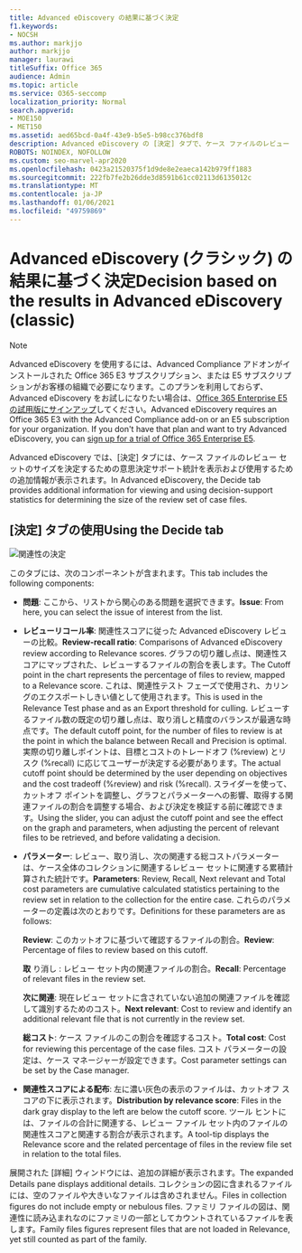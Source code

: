 ```yaml
---
title: Advanced eDiscovery の結果に基づく決定
f1.keywords:
- NOCSH
ms.author: markjjo
author: markjjo
manager: laurawi
titleSuffix: Office 365
audience: Admin
ms.topic: article
ms.service: O365-seccomp
localization_priority: Normal
search.appverid:
- MOE150
- MET150
ms.assetid: aed65bcd-0a4f-43e9-b5e5-b98cc376bdf8
description: Advanced eDiscovery の [決定] タブで、ケース ファイルのレビュー セットの正しいサイズを判断するのに役立つデータを提供する方法について説明します。
ROBOTS: NOINDEX, NOFOLLOW
ms.custom: seo-marvel-apr2020
ms.openlocfilehash: 0423a21520375f1d9de8e2eaeca142b979ff1883
ms.sourcegitcommit: 222fb7fe2b26dde3d8591b61cc02113d6135012c
ms.translationtype: MT
ms.contentlocale: ja-JP
ms.lasthandoff: 01/06/2021
ms.locfileid: "49759869"
---
```

# <a name="decision-based-on-the-results-in-advanced-ediscovery-classic"></a><span data-ttu-id="112f5-103">Advanced eDiscovery (クラシック) の結果に基づく決定</span><span class="sxs-lookup"><span data-stu-id="112f5-103">Decision based on the results in Advanced eDiscovery (classic)</span></span>

> [!NOTE]
> <span data-ttu-id="112f5-p101">Advanced eDiscovery を使用するには、Advanced Compliance アドオンがインストールされた Office 365 E3 サブスクリプション、または E5 サブスクリプションがお客様の組織で必要になります。このプランを利用しておらず、Advanced eDiscovery をお試しになりたい場合は、[Office 365 Enterprise E5 の試用版にサインアップ](https://go.microsoft.com/fwlink/p/?LinkID=698279)してください。</span><span class="sxs-lookup"><span data-stu-id="112f5-p101">Advanced eDiscovery requires an Office 365 E3 with the Advanced Compliance add-on or an E5 subscription for your organization. If you don't have that plan and want to try Advanced eDiscovery, you can [sign up for a trial of Office 365 Enterprise E5](https://go.microsoft.com/fwlink/p/?LinkID=698279).</span></span> 
  
 <span data-ttu-id="112f5-106">Advanced eDiscovery では、[決定] タブには、ケース ファイルのレビュー セットのサイズを決定するための意思決定サポート統計を表示および使用するための追加情報が表示されます。</span><span class="sxs-lookup"><span data-stu-id="112f5-106">In Advanced eDiscovery, the Decide tab provides additional information for viewing and using decision-support statistics for determining the size of the review set of case files.</span></span> 
  
## <a name="using-the-decide-tab"></a><span data-ttu-id="112f5-107">[決定] タブの使用</span><span class="sxs-lookup"><span data-stu-id="112f5-107">Using the Decide tab</span></span>

![関連性の決定](../media/f32fed89-f3b5-404a-90c7-ea25d2eb58a9.png)
  
<span data-ttu-id="112f5-109">このタブには、次のコンポーネントが含まれます。</span><span class="sxs-lookup"><span data-stu-id="112f5-109">This tab includes the following components:</span></span>
  
- <span data-ttu-id="112f5-110">**問題**: ここから、リストから関心のある問題を選択できます。</span><span class="sxs-lookup"><span data-stu-id="112f5-110">**Issue**: From here, you can select the issue of interest from the list.</span></span> 
    
- <span data-ttu-id="112f5-111">**レビューリコール率**: 関連性スコアに従った Advanced eDiscovery レビューの比較。</span><span class="sxs-lookup"><span data-stu-id="112f5-111">**Review-recall ratio**: Comparisons of Advanced eDiscovery review according to Relevance scores.</span></span> <span data-ttu-id="112f5-112">グラフの切り離し点は、関連性スコアにマップされた、レビューするファイルの割合を表します。</span><span class="sxs-lookup"><span data-stu-id="112f5-112">The Cutoff point in the chart represents the percentage of files to review, mapped to a Relevance score.</span></span> <span data-ttu-id="112f5-113">これは、関連性テスト フェーズで使用され、カリングのエクスポートしきい値として使用されます。</span><span class="sxs-lookup"><span data-stu-id="112f5-113">This is used in the Relevance Test phase and as an Export threshold for culling.</span></span> <span data-ttu-id="112f5-114">レビューするファイル数の既定の切り離し点は、取り消しと精度のバランスが最適な時点です。</span><span class="sxs-lookup"><span data-stu-id="112f5-114">The default cutoff point, for the number of files to review is at the point in which the balance between Recall and Precision is optimal.</span></span> <span data-ttu-id="112f5-115">実際の切り離しポイントは、目標とコストのトレードオフ (%review) とリスク (%recall) に応じてユーザーが決定する必要があります。</span><span class="sxs-lookup"><span data-stu-id="112f5-115">The actual cutoff point should be determined by the user depending on objectives and the cost tradeoff (%review) and risk (%recall).</span></span> <span data-ttu-id="112f5-116">スライダーを使って、カットオフ ポイントを調整し、グラフとパラメーターへの影響、取得する関連ファイルの割合を調整する場合、および決定を検証する前に確認できます。</span><span class="sxs-lookup"><span data-stu-id="112f5-116">Using the slider, you can adjust the cutoff point and see the effect on the graph and parameters, when adjusting the percent of relevant files to be retrieved, and before validating a decision.</span></span>
    
- <span data-ttu-id="112f5-117">**パラメーター**: レビュー、取り消し、次の関連する総コストパラメーターは、ケース全体のコレクションに関連するレビュー セットに関連する累積計算された統計です。</span><span class="sxs-lookup"><span data-stu-id="112f5-117">**Parameters**: Review, Recall, Next relevant and Total cost parameters are cumulative calculated statistics pertaining to the review set in relation to the collection for the entire case.</span></span> <span data-ttu-id="112f5-118">これらのパラメーターの定義は次のとおりです。</span><span class="sxs-lookup"><span data-stu-id="112f5-118">Definitions for these parameters are as follows:</span></span>
    
    <span data-ttu-id="112f5-119">**Review**: このカットオフに基づいて確認するファイルの割合。</span><span class="sxs-lookup"><span data-stu-id="112f5-119">**Review**: Percentage of files to review based on this cutoff.</span></span> 
    
    <span data-ttu-id="112f5-120">**取** り消し : レビュー セット内の関連ファイルの割合。</span><span class="sxs-lookup"><span data-stu-id="112f5-120">**Recall**: Percentage of relevant files in the review set.</span></span> 
    
    <span data-ttu-id="112f5-121">**次に関連**: 現在レビュー セットに含されていない追加の関連ファイルを確認して識別するためのコスト。</span><span class="sxs-lookup"><span data-stu-id="112f5-121">**Next relevant**: Cost to review and identify an additional relevant file that is not currently in the review set.</span></span> 
    
    <span data-ttu-id="112f5-122">**総コスト**: ケース ファイルのこの割合を確認するコスト。</span><span class="sxs-lookup"><span data-stu-id="112f5-122">**Total cost**: Cost for reviewing this percentage of the case files.</span></span> <span data-ttu-id="112f5-123">コスト パラメーターの設定は、ケース マネージャーが設定できます。</span><span class="sxs-lookup"><span data-stu-id="112f5-123">Cost parameter settings can be set by the Case manager.</span></span>
    
- <span data-ttu-id="112f5-124">**関連性スコアによる配布**: 左に濃い灰色の表示のファイルは、カットオフ スコアの下に表示されます。</span><span class="sxs-lookup"><span data-stu-id="112f5-124">**Distribution by relevance score**: Files in the dark gray display to the left are below the cutoff score.</span></span> <span data-ttu-id="112f5-125">ツール ヒントには、ファイルの合計に関連する、レビュー ファイル セット内のファイルの関連性スコアと関連する割合が表示されます。</span><span class="sxs-lookup"><span data-stu-id="112f5-125">A tool-tip displays the Relevance score and the related percentage of files in the review file set in relation to the total files.</span></span>
    
<span data-ttu-id="112f5-126">展開された [詳細] ウィンドウには、追加の詳細が表示されます。</span><span class="sxs-lookup"><span data-stu-id="112f5-126">The expanded Details pane displays additional details.</span></span> <span data-ttu-id="112f5-127">コレクションの図に含まれるファイルには、空のファイルや大きいなファイルは含めされません。</span><span class="sxs-lookup"><span data-stu-id="112f5-127">Files in collection figures do not include empty or nebulous files.</span></span> <span data-ttu-id="112f5-128">ファミリ ファイルの図は、関連性に読み込まれなのにファミリの一部としてカウントされているファイルを表します。</span><span class="sxs-lookup"><span data-stu-id="112f5-128">Family files figures represent files that are not loaded in Relevance, yet still counted as part of the family.</span></span>
  
